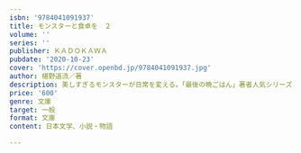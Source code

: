 ```yaml
---
isbn: '9784041091937'
title: モンスターと食卓を　２
volume: ''
series: ''
publisher: ＫＡＤＯＫＡＷＡ
pubdate: '2020-10-23'
cover: 'https://cover.openbd.jp/9784041091937.jpg'
author: 椹野道流／著
description: 美しすぎるモンスターが日常を変える。「最後の晩ごはん」著者人気シリーズ
price: '600'
genre: 文庫
target: 一般
format: 文庫
content: 日本文学、小説・物語

---
```

